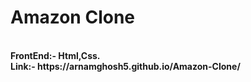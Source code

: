 <h1><b>Amazon Clone</h1><br>
FrontEnd:- Html,Css.<br>
Link:- https://arnamghosh5.github.io/Amazon-Clone/
